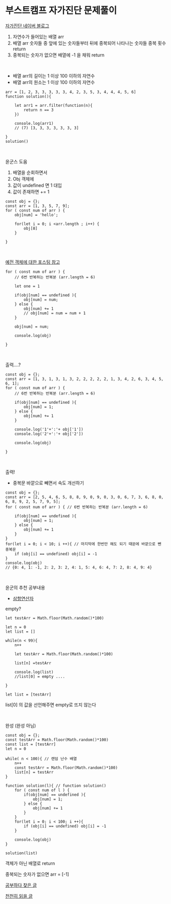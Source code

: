 # 부스트캠프 자가진단 문제풀이

[자가진단 네이버 블로그](https://blog.naver.com/boostcamp_official/221978031932)

1. 자연수가 들어있는 배열 arr
2. 배열 arr 숫자들 중 앞에 있는 숫자들부터 뒤에 중복되어 나타나는 숫자들 중복 횟수 return
3. 중복되는 숫자가 없으면 배열에 -1 을 채워 return

<br>

- 배열 arr의 길이는 1 이상 100 이하의 자연수
- 배열 arr의 원소는 1 이상 100 이하의 자연수

```
arr = [1, 2, 3, 3, 3, 3, 3, 4, 2, 3, 5, 3, 4, 4, 4, 5, 6]
function solution(){

    let arr1 = arr.filter(function(n){
        return n == 3
    })

    console.log(arr1) 
    // (7) [3, 3, 3, 3, 3, 3, 3]

}
solution()
```
<br>

윤군스 도움
1. 배열을 순회하면서
2. Obj 객체에
3. 값이 undefined 면 1 대입
4. 값이 존재하면 += 1
```
const obj = {};
const arr = [1, 3, 5, 7, 9];
for ( const num of arr ) {
    obj[num] = 'hello';

    for(let i = 0; i <arr.length ; i++) {
        obj[8]
    }

}
```
<br>

[예전 객체에 대한 포스팅 참고](https://blog.naver.com/thgus2270/222286112950)

```
for ( const num of arr ) {
    // 6번 반복하는 반복분 (arr.length = 6)

    let one = 1
    
    if(obj[num] == undefined ){
        obj[num] = num;
    } else {
        obj[num] += 1
        // obj[num] = num = num + 1 
    }

    obj[num] = num;

    console.log(obj)

}
```
<br>

출력....?
```
const obj = {};
const arr = [1, 3, 1, 3, 1, 3, 2, 2, 2, 2, 2, 1, 3, 4, 2, 6, 3, 4, 5, 6, 1];
for ( const num of arr ) {
    // 6번 반복하는 반복분 (arr.length = 6)
    
    if(obj[num] == undefined ){
        obj[num] = 1;
    } else {
        obj[num] += 1
    }

    console.log('1'+':'+ obj['1'])
    console.log('2'+':'+ obj['2'])

    console.log(obj)

}

```
<br>

출력!
- 중복문 바깥으로 빼면서 속도 개선하기
```
const obj = {};
const arr = [2, 5, 4, 6, 5, 8, 8, 9, 0, 9, 0, 3, 0, 6, 7, 3, 6, 8, 0, 6, 8, 9, 2, 5, 7, 9, 5];
for ( const num of arr ) { // 6번 반복하는 반복분 (arr.length = 6)
    
    if(obj[num] == undefined ){
        obj[num] = 1;
    } else {
        obj[num] += 1
    }
}
for(let i = 0; i < 10; i ++){ // 마지막에 한번만 해도 되기 때문에 바깥으로 뺀 중복문
    if (obj[i] == undefined) obj[i] = -1
}
console.log(obj)
// {0: 4, 1: -1, 2: 2, 3: 2, 4: 1, 5: 4, 6: 4, 7: 2, 8: 4, 9: 4}
```
<br>

윤군의 추천 공부내용
- [삼항연산자](https://developer.mozilla.org/ko/docs/Web/JavaScript/Reference/Operators/Conditional_Operator)


empty?
```
let testArr = Math.floor(Math.random()*100)

let n = 0
let list = []

while(n < 99){
    n++

    let testArr = Math.floor(Math.random()*100)

    list[n] =testArr

    console.log(list)
    //list[0] = empty ....

}
```

```
let list = [testArr]

```
list[0] 의 값을 선언해주면 empty로 뜨지 않는다

<br>

완성
(완성 아님)

```
const obj = {};
const testArr = Math.floor(Math.random()*100)
const list = [testArr]
let n = 0

while( n < 100){ // 랜덤 난수 배열
    n++
    const testArr = Math.floor(Math.random()*100)
    list[n] = testArr
}

function solution(l){ // function solution()
    for ( const num of l ) {    
        if(obj[num] == undefined ){
            obj[num] = 1;
        } else {
            obj[num] += 1
        }
    }
    for(let i = 0; i < 100; i ++){
        if (obj[i] == undefined) obj[i] = -1
    }

    console.log(obj)
}

solution(list)
```

객체가 아닌 배열로 return

중복되는 숫자가 없으면 arr = [-1] 

[공부하다 찾은 글](https://hianna.tistory.com/459)


[천천히 읽을 글](https://aljjabaegi.tistory.com/311)
